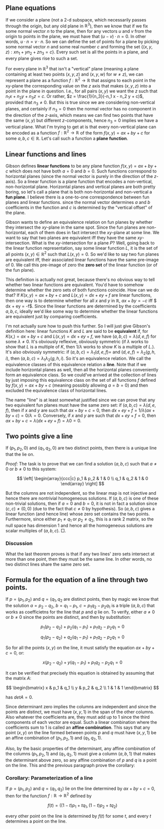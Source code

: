 ## Plane equations
If we consider a plane (not a 2-d subspace, which necessarily passes through the origin, but any old plane in $\mathbb{R}^3$), then we know that if we fix some normal vector $n$ to the plane, then for any vectors $u$ and $v$ from the origin to points in the plane, we must have that $(u - v) \cdot n = 0$. In other words, $u \cdot n = v \cdot n$. So we can define the set of points for a plane by picking some normal vector $n$ and some real number $c$ and forming the set $\{ (x, y, z) : x n_1 + y n_2 + z n_3 = c \}$. Every such set is all the points in a plane, and every plane gives rise to such a set.

For every plane in $\mathbb{R}^3$ that isn't a "vertical" plane (meaning a plane containing at least two points $(x,y,z)$ and $(x,y,w)$ for $w \neq z$), we can represent a plane as a function $f: \mathbb{R}^2 \to \mathbb{R}$ that assigns to each point in the xy-plane the corresponding value on the $z$ axis that makes $(x, y, z)$ into a point in the plane in question. I.e., for all pairs $(x, y)$ we want the $z$ such that $n_1 x + n_2 y + n_3 z = c$. Or rather, $z = \frac{1}{n_3}(-n_1 x - n_2 y + c)$, provided that $n_3 \neq 0$. But this is true since we are considering non-vertical planes, and certainly if $n_3 = 0$ then the normal vector has no component in the direction of the $z$-axis, which means we can find two points that have the same $(x,y)$ but different $z$-components, hence $n_3 = 0$ implies we have a vertical plane. What I'm trying to get at is that every non-vertical plane can be encoded as a function $f: \mathbb{R}^2 \to \mathbb{R}$ of the form $f(x, y) = ax + by + c$ for some $a, b, c \in \mathbb{R}$. Let's call such a function a **plane function**.


## Linear functions and lines
Gibson defines **linear functions** to be any plane function $f(x,y) = ax + by + c$ which does not have both $a = 0$ and $b = 0$. Such functions correspond to horizontal planes (since the normal vector is purely in the direction of the $z$-axis). So a linear function is a plane function that encodes a non-vertical, non-horizontal plane. Horizontal planes and vertical planes are both pretty boring, so let's call a plane that is both non-horizontal and non-vertical a **fun plane**. I believe there is a one-to-one correspondence between fun planes and linear functions. since the normal vector determines $a$ and $b$ coefficients in the function and $c$ is determined by the "vertical offset" of the plane.

Gibson wants to define an equivalence relation on fun planes by whether they intersect the $xy$-plane in the same spot. Since the fun planes are non-horizontal, each of them does in fact intersect the $xy$-plane at some line. We want to say that two planes are equivalent iff they have the same $xy$-intersection. What is the $xy$-intersection for a plane $P$? Well, going back to the linear function representation, say some linear function $L$, it is the set of all points $(x, y) \in \mathbb{R}^2$ such that $L(x,y) = 0$. So we'd like to say two fun planes are equivalent iff, their associated linear functions have the same pre-image of $0$. We call this pre-image of zero the **zero set** of the linear function (or of the fun plane).

This definition is actually not great, because there's no obvious way to tell whether two linear functions are equivalent. You'd have to somehow determine whether the zero sets of both functions coincide. How can we do that? If $K(x,y) = ax + by + c$ and $L(x, y) = dx + ey + f$ are linear functions, then one way is to determine whether for all $x$ and $y$ in $\mathbb{R}$, $ax + by = -c$ iff $ dx + ey = -f$. Since the linear functions are determined by the coefficients $a, b, c$, ideally we'd like some way to determine whether the linear functions are equivalent just by comparing coefficients.

I'm not actually sure how to push this further. So I will just give Gibson's definition here: linear functions $K$ and $L$ are said to be **equivalent** if, for $K(x,) = ax + by + c$ and $L(x,y) = dx + ey + f$, we have $(a,b,c) = \lambda (d,e,f)$ for some $\lambda \neq 0$. It's obviously reflexive, obviously symmetric (if $\lambda$ works to show that $L$ is a multiple of $K$, then $1 / \lambda$ works to show $K$ is a multiple of $L$.). It's also obviously symmetric: if $(a,b,c) = \lambda_1 (d,e,f) =$ and $(d, e, f) = \lambda_2 (g, h, i)$, then $(a, b, c) = \lambda_1 \lambda_2 (g, h, i)$. So it's an equivalence relation. We call the equivalence classes of this equivalence relation a **line**. Note that if we include horizontal planes as well, then all the horizontal planes conveniently form an equivalence class. So we could've arrived at the collection of lines by just imposing this equivalence class on the set of all functions $f$ defined by $f(x,y) = ax + by + c$ (meaning possibly allowing $a = b = 0$) and then excluded the equivalence class of horizontal lines.

The name "line" is at least somewhat justified since we can prove that any two equivalent fun planes must have the same zero set: if $(a,b,c) = \lambda (d,e,f)$, then if $x$ and $y$ are such that $ax + by + c = 0$, then $dx + ey + f = 1 / \lambda (ax + by + c) = 0 / \lambda = 0$. Conversely, if $x$ and $y$ are such that $dx + ey + f = 0$, then $ax + by + c = \lambda (dx + ey + f) = \lambda 0 = 0$.

## Two points give a line
If $(p_1, p_2, 0)$ and $(q_1, q_2, 0)$ are two distinct points, then there is a unique line that the lie on.

*Proof:* The task is to prove that we can find a solution $(a, b, c)$ such that $a \neq 0$ or $b \neq 0$ to this system:

$$
\left[
\begin{array}{ccc|c} p_1 & p_2 & 1 & 0 \\
q_1 & q_2 & 1 & 0 \end{array}
\right]
$$

But the columns are not independent, so the linear map is not injective and hence there are nontrivial homogeneous solutions. If $(a, b, c)$ is one of these non-trivial solutions, then if $a = 0$ and $b = 0$, it is not in fact a solution since $(c, c) \neq (0, 0)$ (due to the fact that $c \neq 0$ by hypothesis). So $(a, b, c)$ gives a linear function (and hence line) whose zero set contains the two points. Furthermore, since either $p_1 \neq q_1$ or $p_2 \neq q_2$, this is a rank 2 matrix, so the null space has dimension $1$ and hence all the homogeneous solutions are scalar multiples of $(a, b, c)$. $\Box$.

### Discussion
What the last theorem proves is that if any two lines' zero sets intersect at more than one point, then they must be the same line. In other words, no two distinct lines share the same zero set.

## Formula for the equation of a line through two points.
If $p = (p_1, p_2)$ and $q = (q_1, q_2$ are distinct points, then by magic we know that the solution $a = p_2 - q_2$, $b = q_1 - p_1$, $c = p_1 q_2 - p_2 q_1$ is a triple $(a, b, c)$ that works as coefficietns for the line that $p$ and $q$ lie on. To verify, either $a \neq 0$ or $b \neq 0$ since the points are distinct, and then by substitution:

$$p_1 (p_2 - q_2) + p_2 (q_1 - p_1) + p_1 q_2 - p_2 q_1 = 0$$

$$q_1 (p_2 - q_2) + q_2 (q_1 - p_1) + p_1 q_2 - p_2 q_1 = 0$$

So for all the points $(x, y)$ on the line, it must satisfy the equation $ax + by + c = 0$, or:

$$x(p_2 - q_2) + y (q_1 - p_1) + p_1 q_2 - p_2 q_1 = 0$$

It can be verified that precisely this equation is obtained by assuming that the matrix $A$:

$$
\begin{bmatrix}
x & p_1 & q_1 \\
y & p_2 & q_2 \\
1 & 1 & 1 \end{bmatrix}
$$

has $det A = 0$.

Since determinant zero implies the columns are independent and since the points are distinct, we must have $(x, y, 1)$ in the span of the other columns. Also whatever the coefficients are, they must add up to $1$ since the third components of each vector are equal. Such a linear combination where the coefficients sum to 1 is called an **affine combination**. This says that any point $(x, y)$ on the line formed between points $p$ and $q$ must have $(x, y, 1)$ be an affine combination of $(p_1, p_2, 1)$ and $(q_1, q_2, 1)$.

Also, by the basic properties of the determinant, any affine combination of the columns $(p_1, p_2, 1)$ and $(q_1, q_2, 1)$ must give a column $(a, b, 1)$ that makes the determinant above zero, so any affine combination of $p$ and $q$ is a point on the line. This and the previous paragraph prove the corollary:

### Corollary: Parameterization of a line
If $p = (p_1, p_2)$ and $q = (q_1, q_2)$ lie on the line determined by $ax + by + c = 0$, then for the function $f: \mathbb{R} \to \mathbb{R}^2$ defined by

$$f(t) = ((1-t)p_1 + t q_1, (1-t)p_2 + t q_2)$$

every other point on the line is determined by $f(t)$ for some $t$, and every $t$ determines a point on the line.
